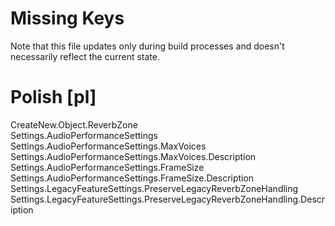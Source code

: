 # Missing Keys
Note that this file updates only during build processes and doesn't necessarily reflect the current state.

# Polish [pl]
CreateNew.Object.ReverbZone  
Settings.AudioPerformanceSettings  
Settings.AudioPerformanceSettings.MaxVoices  
Settings.AudioPerformanceSettings.MaxVoices.Description  
Settings.AudioPerformanceSettings.FrameSize  
Settings.AudioPerformanceSettings.FrameSize.Description  
Settings.LegacyFeatureSettings.PreserveLegacyReverbZoneHandling  
Settings.LegacyFeatureSettings.PreserveLegacyReverbZoneHandling.Description  

